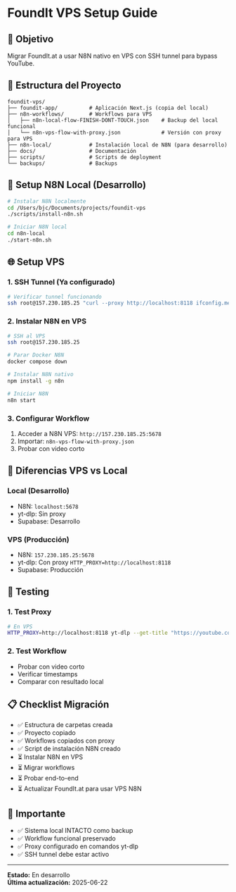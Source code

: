# FoundIt VPS Setup Guide

## 🎯 Objetivo
Migrar FoundIt.at a usar N8N nativo en VPS con SSH tunnel para bypass YouTube.

## 📁 Estructura del Proyecto

```
foundit-vps/
├── foundit-app/          # Aplicación Next.js (copia del local)
├── n8n-workflows/        # Workflows para VPS
│   ├── n8n-local-flow-FINISH-DONT-TOUCH.json    # Backup del local funcional
│   └── n8n-vps-flow-with-proxy.json             # Versión con proxy para VPS
├── n8n-local/            # Instalación local de N8N (para desarrollo)
├── docs/                 # Documentación
├── scripts/              # Scripts de deployment
└── backups/              # Backups
```

## 🚀 Setup N8N Local (Desarrollo)

```bash
# Instalar N8N localmente
cd /Users/bjc/Documents/projects/foundit-vps
./scripts/install-n8n.sh

# Iniciar N8N local
cd n8n-local
./start-n8n.sh
```

## 🌐 Setup VPS

### 1. SSH Tunnel (Ya configurado)
```bash
# Verificar tunnel funcionando
ssh root@157.230.185.25 "curl --proxy http://localhost:8118 ifconfig.me"
```

### 2. Instalar N8N en VPS
```bash
# SSH al VPS
ssh root@157.230.185.25

# Parar Docker N8N
docker compose down

# Instalar N8N nativo
npm install -g n8n

# Iniciar N8N
n8n start
```

### 3. Configurar Workflow
1. Acceder a N8N VPS: `http://157.230.185.25:5678`
2. Importar: `n8n-vps-flow-with-proxy.json`
3. Probar con video corto

## 🔧 Diferencias VPS vs Local

### Local (Desarrollo)
- N8N: `localhost:5678`
- yt-dlp: Sin proxy
- Supabase: Desarrollo

### VPS (Producción)
- N8N: `157.230.185.25:5678`
- yt-dlp: Con proxy `HTTP_PROXY=http://localhost:8118`
- Supabase: Producción

## 🧪 Testing

### 1. Test Proxy
```bash
# En VPS
HTTP_PROXY=http://localhost:8118 yt-dlp --get-title "https://youtube.com/watch?v=dQw4w9WgXcQ"
```

### 2. Test Workflow
- Probar con video corto
- Verificar timestamps
- Comparar con resultado local

## 📋 Checklist Migración

- ✅ Estructura de carpetas creada
- ✅ Proyecto copiado
- ✅ Workflows copiados con proxy
- ✅ Script de instalación N8N creado
- ⏳ Instalar N8N en VPS
- ⏳ Migrar workflows
- ⏳ Probar end-to-end
- ⏳ Actualizar FoundIt.at para usar VPS N8N

## 🚨 Importante

- ✅ Sistema local INTACTO como backup
- ✅ Workflow funcional preservado
- ✅ Proxy configurado en comandos yt-dlp
- ✅ SSH tunnel debe estar activo

---
**Estado:** En desarrollo  
**Última actualización:** 2025-06-22